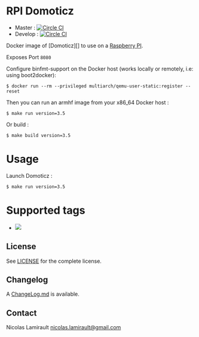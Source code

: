 # RPI Domoticz

* Master : [![Circle CI](https://circleci.com/gh/zeiot/rpi-domoticz/tree/master.svg?style=svg)](https://circleci.com/gh/zeiot/rpi-domoticz/tree/master)
* Develop : [![Circle CI](https://circleci.com/gh/zeiot/rpi-domoticz/tree/develop.svg?style=svg)](https://circleci.com/gh/zeiot/rpi-domoticz/tree/develop)

Docker image of [Domoticz][] to use on a [Raspberry PI][].

Exposes Port `8080` 

Configure binfmt-support on the Docker host (works locally or remotely, i.e: using boot2docker):

    $ docker run --rm --privileged multiarch/qemu-user-static:register --reset

Then you can run an armhf image from your x86_64 Docker host :

    $ make run version=3.5

Or build :

    $ make build version=3.5


# Usage

Launch Domoticz :

    $ make run version=3.5


# Supported tags

* [![](https://images.microbadger.com/badges/version/zeiot/rpi-domoticz.svg)](http://microbadger.com/images/zeiot/rpi-domoticz "Get your own version badge on microbadger.com")


## License

See [LICENSE](LICENSE) for the complete license.


## Changelog

A [ChangeLog.md](ChangeLog.md) is available.


## Contact

Nicolas Lamirault <nicolas.lamirault@gmail.com>


[Raspberry PI]: https://www.raspberrypi.org/
[Mosquitto]: https://domoticz.com/
